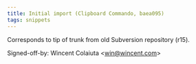 ```yaml
---
title: Initial import (Clipboard Commando, baea095)
tags: snippets
---
```


Corresponds to tip of trunk from old Subversion repository (r15).

Signed-off-by: Wincent Colaiuta &lt;win@wincent.com&gt;

